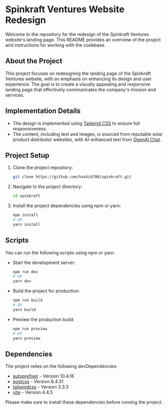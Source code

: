 # Spinkraft Ventures Website Redesign

Welcome to the repository for the redesign of the Spinkraft Ventures website's landing page. This README provides an overview of the project and instructions for working with the codebase.

## About the Project

This project focuses on redesigning the landing page of the Spinkraft Ventures website, with an emphasis on enhancing its design and user experience. The goal is to create a visually appealing and responsive landing page that effectively communicates the company's mission and services.

## Implementation Details

- The design is implemented using [Tailwind CSS](https://tailwindcss.com/) to ensure full responsiveness.
- The content, including text and images, is sourced from reputable solar product distributor websites, with AI-enhanced text from [OpenAI Chat](https://chat.openai.com/).

## Project Setup

1. Clone the project repository:

   ```bash
   git clone https://github.com/hashib786/spinkraft.git
   ```

2. Navigate to the project directory:

   ```bash
   cd spinkraft
   ```

3. Install the project dependencies using npm or yarn:
   ```bash
   npm install
   # OR
   yarn install
   ```

## Scripts

You can run the following scripts using npm or yarn:

- Start the development server:

  ```bash
  npm run dev
  # OR
  yarn dev
  ```

- Build the project for production:

  ```bash
  npm run build
  # OR
  yarn build
  ```

- Preview the production build:
  ```bash
  npm run preview
  # OR
  yarn preview
  ```

## Dependencies

The project relies on the following devDependencies:

- [autoprefixer](https://www.npmjs.com/package/autoprefixer) - Version 10.4.16
- [postcss](https://www.npmjs.com/package/postcss) - Version 8.4.31
- [tailwindcss](https://www.npmjs.com/package/tailwindcss) - Version 3.3.3
- [vite](https://www.npmjs.com/package/vite) - Version 4.4.5

Please make sure to install these dependencies before running the project.
